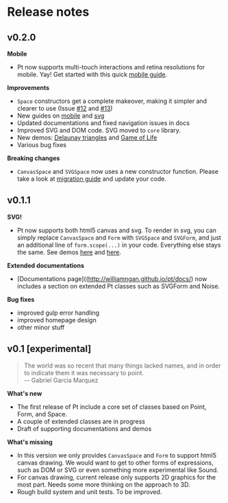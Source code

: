# Release notes

## v0.2.0
**Mobile**
- Pt now supports multi-touch interactions and retina resolutions for mobile. Yay! Get started with this quick [mobile guide](http://localhost:2016/docs/guide/mobile.html).

**Improvements**
- `Space` constructors get a complete makeover, making it simpler and clearer to use (Issue [#12](https://github.com/williamngan/pt/issues/12) and [#13](https://github.com/williamngan/pt/issues/13))
- New guides on [mobile](http://localhost:2016/docs/guide/mobile.html) and [svg](http://localhost:2016/docs/guide/svg.html)
- Updated documentations and fixed navigation issues in docs
- Improved SVG and DOM code. SVG moved to `core` library.
- New demos: [Delaunay triangles](http://localhost:2016/demo/index.html?name=delaunay.generate) and [Game of Life](http://localhost:2016/demo/index.html?name=grid.canFit)
- Various bug fixes

**Breaking changes**
- `CanvasSpace` and `SVGSpace` now uses a new constructor function. Please take a look at [migration guide](http://localhost:2016/docs/guide/mobile.html) and update your code.

## v0.1.1
**SVG!**
- Pt now supports both html5 canvas and svg. To render in svg, you can simply replace `CanvasSpace` and `Form` with `SVGSpace` and `SVGForm`, and just an additional line of `form.scope(...)` in your code. Everything else stays the same. See  demos [here](http://williamngan.github.io/pt/demo/index.html?name=svgform.scope) and [here](http://williamngan.github.io/pt/demo/index.html?name=svgform.circle).

**Extended documentations**
- [Documentations page]((http://williamngan.github.io/pt/docs/) now includes a section on extended Pt classes such as SVGForm and Noise.

**Bug fixes**
- improved gulp error handling
- improved homepage design
- other minor stuff


## v0.1 [experimental]
> The world was so recent that many things lacked names, and in order to indicate them it was necessary to point.  
> -- Gabriel Garcia Marquez

**What's new**
- The first release of Pt include a core set of classes based on Point, Form, and Space. 
- A couple of extended classes are in progress
- Draft of supporting documentations and demos

**What's missing**
- In this version we only provides `CanvasSpace` and `Form` to support html5 canvas drawing. 
We would want to get to other forms of expressions, such as DOM or SVG or even something more experimental like Sound.
- For canvas drawing, current release only supports 2D graphics for the most part. 
Needs some more thinking on the approach to 3D.
- Rough build system and unit tests. To be improved.
